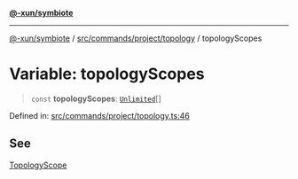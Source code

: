 [**@-xun/symbiote**](../../../../../README.md)

***

[@-xun/symbiote](../../../../../README.md) / [src/commands/project/topology](../README.md) / topologyScopes

# Variable: topologyScopes

> `const` **topologyScopes**: [`Unlimited`](../../../../configure/enumerations/UnlimitedGlobalScope.md#unlimited)[]

Defined in: [src/commands/project/topology.ts:46](https://github.com/Xunnamius/symbiote/blob/93db40a191a3211953c897ee68551b6408725320/src/commands/project/topology.ts#L46)

## See

[TopologyScope](../../../../configure/enumerations/UnlimitedGlobalScope.md)
